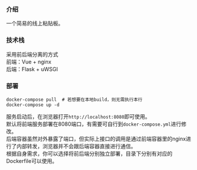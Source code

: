 ### 介绍

一个简易的线上粘贴板。

### 技术栈
采用前后端分离的方式  
前端：Vue + nginx  
后端：Flask + uWSGI

### 部署
```shell
docker-compose pull  # 若想要在本地build，则无需执行本行
docker-compose up -d
```
服务启动后，在浏览器打开`http://localhost:8080`即可使用。  
默认将前端服务部署在8080端口，有需要可自行到`docker-compose.yml`进行修改。  
后端容器虽然对外暴露了端口，但实际上接口的调用是通过前端容器里的nginx进行了内部转发，浏览器并不会跟后端容器直接进行通信。  
根据自身需求，你可以选择将前后端分别独立部署，目录下分别有对应的Dockerfile可以使用。
